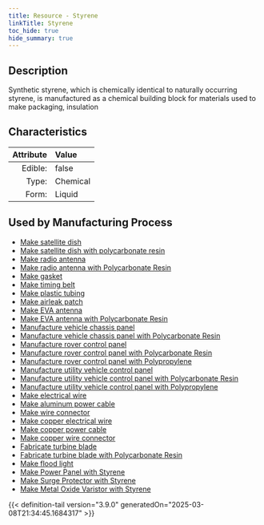 ```yaml
---
title: Resource - Styrene
linkTitle: Styrene
toc_hide: true
hide_summary: true
---
```

<!-- This is generated by the MarsSim HelpGenertor, do not edit. -->

## Description
&#10;&#9;&#9;Synthetic styrene, which is chemically identical to naturally occurring styrene, &#10;&#9;&#9;is manufactured as a chemical building block for&#10;&#9;&#9;materials used to make packaging, insulation 

## Characteristics

| Attribute      | Value |
|--------:|:------|
|Edible:|false|
|Type:|Chemical|
|Form:|Liquid|
 

## Used by Manufacturing Process

- [Make satellite dish](/docs/definitions/process/make-satellite-dish)
- [Make satellite dish with polycarbonate resin](/docs/definitions/process/make-satellite-dish-with-polycarbonate-resin)
- [Make radio antenna](/docs/definitions/process/make-radio-antenna)
- [Make radio antenna with Polycarbonate Resin](/docs/definitions/process/make-radio-antenna-with-polycarbonate-resin)
- [Make gasket](/docs/definitions/process/make-gasket)
- [Make timing belt](/docs/definitions/process/make-timing-belt)
- [Make plastic tubing](/docs/definitions/process/make-plastic-tubing)
- [Make airleak patch](/docs/definitions/process/make-airleak-patch)
- [Make EVA antenna](/docs/definitions/process/make-eva-antenna)
- [Make EVA antenna with Polycarbonate Resin](/docs/definitions/process/make-eva-antenna-with-polycarbonate-resin)
- [Manufacture vehicle chassis panel](/docs/definitions/process/manufacture-vehicle-chassis-panel)
- [Manufacture vehicle chassis panel with Polycarbonate Resin](/docs/definitions/process/manufacture-vehicle-chassis-panel-with-polycarbonate-resin)
- [Manufacture rover control panel](/docs/definitions/process/manufacture-rover-control-panel)
- [Manufacture rover control panel with Polycarbonate Resin](/docs/definitions/process/manufacture-rover-control-panel-with-polycarbonate-resin)
- [Manufacture rover control panel with Polypropylene](/docs/definitions/process/manufacture-rover-control-panel-with-polypropylene)
- [Manufacture utility vehicle control panel](/docs/definitions/process/manufacture-utility-vehicle-control-panel)
- [Manufacture utility vehicle control panel with Polycarbonate Resin](/docs/definitions/process/manufacture-utility-vehicle-control-panel-with-polycarbonate-resin)
- [Manufacture utility vehicle control panel with Polypropylene](/docs/definitions/process/manufacture-utility-vehicle-control-panel-with-polypropylene)
- [Make electrical wire](/docs/definitions/process/make-electrical-wire)
- [Make aluminum power cable](/docs/definitions/process/make-aluminum-power-cable)
- [Make wire connector](/docs/definitions/process/make-wire-connector)
- [Make copper electrical wire](/docs/definitions/process/make-copper-electrical-wire)
- [Make copper power cable](/docs/definitions/process/make-copper-power-cable)
- [Make copper wire connector](/docs/definitions/process/make-copper-wire-connector)
- [Fabricate turbine blade](/docs/definitions/process/fabricate-turbine-blade)
- [Fabricate turbine blade with Polycarbonate Resin](/docs/definitions/process/fabricate-turbine-blade-with-polycarbonate-resin)
- [Make flood light](/docs/definitions/process/make-flood-light)
- [Make Power Panel with Styrene](/docs/definitions/process/make-power-panel-with-styrene)
- [Make Surge Protector with Styrene](/docs/definitions/process/make-surge-protector-with-styrene)
- [Make Metal Oxide Varistor with Styrene](/docs/definitions/process/make-metal-oxide-varistor-with-styrene)


    


{{< definition-tail version="3.9.0" generatedOn="2025-03-08T21:34:45.1684317" >}}


